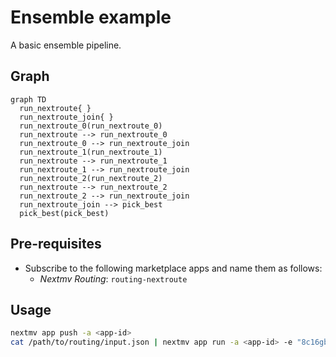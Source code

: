 # Ensemble example

A basic ensemble pipeline.

## Graph

```mermaid
graph TD
  run_nextroute{ }
  run_nextroute_join{ }
  run_nextroute_0(run_nextroute_0)
  run_nextroute --> run_nextroute_0
  run_nextroute_0 --> run_nextroute_join
  run_nextroute_1(run_nextroute_1)
  run_nextroute --> run_nextroute_1
  run_nextroute_1 --> run_nextroute_join
  run_nextroute_2(run_nextroute_2)
  run_nextroute --> run_nextroute_2
  run_nextroute_2 --> run_nextroute_join
  run_nextroute_join --> pick_best
  pick_best(pick_best)
```

## Pre-requisites

- Subscribe to the following marketplace apps and name them as follows:
  - _Nextmv Routing_: `routing-nextroute`

## Usage

```bash
nextmv app push -a <app-id>
cat /path/to/routing/input.json | nextmv app run -a <app-id> -e "8c16gb12h" -o 'instance=v171-5s'
```
